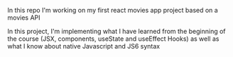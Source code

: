 

In this repo I'm working on my first react movies app project based on a movies API

In this project, I'm implementing what I have learned from the beginning of the course (JSX, components, useState and useEffect Hooks) as well as what I know about native Javascript and JS6 syntax

